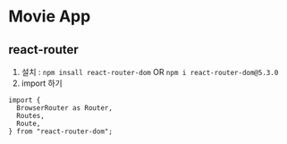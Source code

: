 # Movie App

## react-router
1. 설치 : ```npm insall react-router-dom``` 
OR 
```npm i react-router-dom@5.3.0```
2. import 하기
```
import {
  BrowserRouter as Router,
  Routes,
  Route,
} from "react-router-dom";
```
